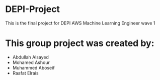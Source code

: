 # DEPI-Project
This is the final project for DEPI AWS Machine Learning Engineer wave 1


# This group project was created by:
* Abdullah Alsayed
* Mohamed Ashour
* Muhammed Aboseif
* Raafat Elrais
